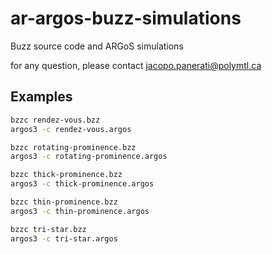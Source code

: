 # ar-argos-buzz-simulations
Buzz source code and ARGoS simulations

for any question, please contact jacopo.panerati@polymtl.ca

## Examples
```bash
bzzc rendez-vous.bzz
argos3 -c rendez-vous.argos
```
```bash
bzzc rotating-prominence.bzz
argos3 -c rotating-prominence.argos
```
```bash
bzzc thick-prominence.bzz
argos3 -c thick-prominence.argos
```
```bash
bzzc thin-prominence.bzz
argos3 -c thin-prominence.argos
```
```bash
bzzc tri-star.bzz
argos3 -c tri-star.argos
```
